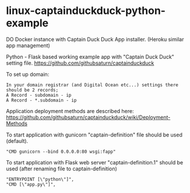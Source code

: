 # linux-captainduckduck-python-example
DO Docker instance with Captain Duck Duck App installer. (Heroku similar app management)

Python - Flask based working example app with "Captain Duck Duck" setting file.
https://github.com/githubsaturn/captainduckduck

To set up domain:

	In your domain registrar (and Digital Ocean etc...) settings there should be 2 records;
	A Record - subdomain - ip
	A Record - *.subdomain - ip


Application deployment methods are described here:
https://github.com/githubsaturn/captainduckduck/wiki/Deployment-Methods

To start application with gunicorn "captain-definition" file should be used (default).

  	"CMD gunicorn --bind 0.0.0.0:80 wsgi:fapp"

To start application with Flask web server "captain-definition.1" should be used (after renaming file to captain-definition)

	"ENTRYPOINT [\"python\"]",
	"CMD [\"app.py\"]",	
